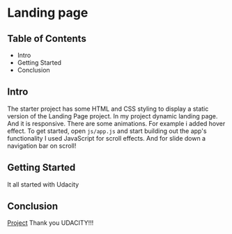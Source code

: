 # Landing page

## Table of Contents

* Intro
* Getting Started
* Conclusion
## Intro
The starter project has some HTML and CSS styling to display a static version of the Landing Page project. In my project dynamic landing page. And it is responsive. There are some animations. For example i added hover effect.
To get started, open `js/app.js` and start building out the app's functionality
I used JavaScript for scroll effects. And for slide down a navigation bar on scroll!
## Getting Started
It all started with Udacity

## Conclusion
[Project](http://t99323py.beget.tech/litsey2)
Thank you UDACITY!!!